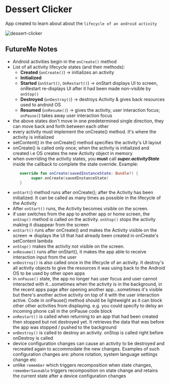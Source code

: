 # Dessert Clicker

App created to learn about about the `lifecycle of an android activity`

![dessert-clicker](https://github.com/2Kelvin/dessert-clicker/assets/85868026/40fff5e8-4031-4281-a4ff-f7acec690013)

## FutureMe Notes

- Android activities begin in the `onCreate()` method
- List of all activity lifecycle states (and their methods):
    - **Created** (`onCreate()`) -> initializes an activity
    - **Initialized**
    - **Started** (`onStart()`, `OnRestart()`) -> onStart displays UI to screen, onRestart re-displays UI after it had been made non-visible by `onStop()`
    - **Destroyed** (`onDestroy()`) -> destroys Activity & gives back resources used to android OS
    - **Resumed** (`onResume()`) -> gives the activity, user interaction focus; `onPause(`) takes away user interaction focus
- the above states don't move in one predetermined single direction, they can move back and forth between each other
- every activity must implement the onCreate() method. It's where the activity is initialized
- setContent() in the onCreate() method specifies the activity's UI layout
- onCreate() is called only once; when the activity is initialized and created i.e OS creates the new Activity object in memory
- when overriding the activity states, you **must** call ***super.activityState*** inside the callback to complete the state override. Example:
  ```kotlin
     override fun onCreate(savedInstanceState: Bundle?) {
          super.onCreate(savedInstanceState)
     }
  ```
- `onStart(`) method runs after onCreate(); after the Activity has been initialized. It can be called as many times as possible in the lifecycle of the Activity
- After `onStart()` runs, the Activity becomes visible on the screen.
- if user switches from the app to another app or home screen, the `onStop()` method is called on the activity. `onStop()` stops the activity making it disappear from the screen
- `onStart()` runs after onCreate() and makes the Activity visible on the screen => displays the UI that had already been created in onCreate's setContent lambda
- `onStop()` makes the activity not visible on the screen.
- `onResume()` runs after onStart(), it makes the app able to receive interaction input from the user
- `onDestroy()` is also called once in the lifecycle of an activity. It destroy's all activity objects to give the resources it was using back to the Android OS to be used by other open apps
- in `onPause()` state, the app no longer has user focus and user cannot interacted with it...sometimes when the activity is in the background, in the recent apps page after opening another app...sometimes it's visible but there's another active activity on top of it with the user interaction active. Code in onPause() method should be lightweight as it can block other other activities from displaying. e.g. you could specify to delsy an incoming phone call in the onPause code block
- `onRestart()` is called when returning to an app that had been created then stopped but not destroyed yet. It retrieves the data that was before the app was stopped / pushed to the background
- `onDestroy()` is called to destroy an activity. onStop is called right before onDestroy is called
- device configuration changes can cause an activity to be destroyed and recreated again to accommodate the new changes. Examples of such configuration changes are: phone rotation, system language settings change etc
- unlike `remember` which triggers recomposition when state changes, `rememberSaveable` triggers recomposition on state change and retains the current state after a device configuration changes